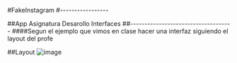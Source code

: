 #FakeInstagram
#-----------------

##App Asignatura Desarollo Interfaces
##------------------------------------
####Segun el ejemplo que vimos en clase hacer una interfaz siguiendo el layout del profe

##Layout
![image](https://github.com/user-attachments/assets/c78b14d9-9b88-4c95-9ec1-a8c35ad78600)

